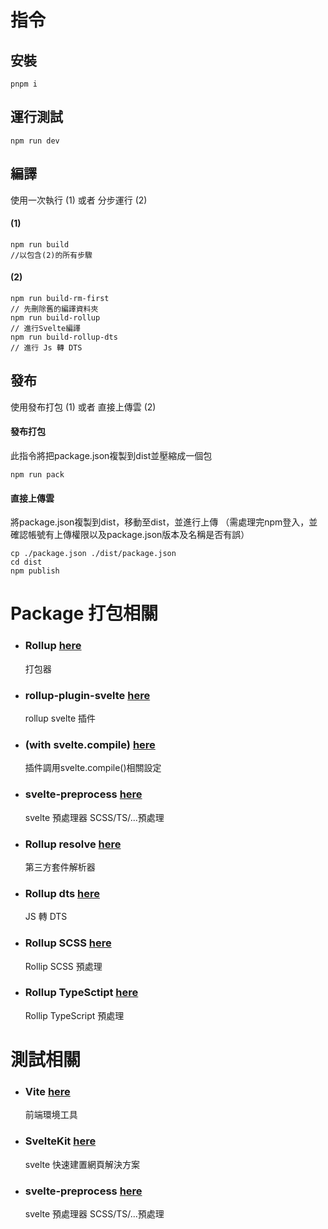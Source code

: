 # 指令

## 安裝
```
pnpm i
```

## 運行測試
```
npm run dev
```

## 編譯
使用一次執行 (1) 或者 分步運行 (2)
#### (1)
```
npm run build
//以包含(2)的所有步驟
```

#### (2)
```
npm run build-rm-first
// 先刪除舊的編譯資料夾
npm run build-rollup
// 進行Svelte編譯
npm run build-rollup-dts
// 進行 Js 轉 DTS
```

## 發布
使用發布打包 (1) 或者 直接上傳雲 (2)

#### 發布打包
此指令將把package.json複製到dist並壓縮成一個包
```
npm run pack
```

#### 直接上傳雲
將package.json複製到dist，移動至dist，並進行上傳
（需處理完npm登入，並確認帳號有上傳權限以及package.json版本及名稱是否有誤）
```
cp ./package.json ./dist/package.json
cd dist
npm publish
```


# Package 打包相關
* ### Rollup [here](https://rollupjs.org/guide/en/)
  打包器

* ### rollup-plugin-svelte [here](https://github.com/sveltejs/rollup-plugin-svelte)
  rollup svelte 插件 

* ### (with svelte.compile) [here](https://svelte.dev/docs#compile-time-svelte-compile)
  插件調用svelte.compile()相關設定

* ### svelte-preprocess [here](https://github.com/sveltejs/svelte-preprocess)
  svelte 預處理器 SCSS/TS/...預處理

* ### Rollup resolve [here](https://github.com/rollup/plugins/tree/master/packages/node-resolve/#readme)
  第三方套件解析器
* ### Rollup dts [here](https://github.com/Swatinem/rollup-plugin-dts#readmes)
  JS 轉 DTS
* ### Rollup SCSS [here](https://github.com/thgh/rollup-plugin-scss)
  Rollip SCSS 預處理
* ### Rollup TypeSctipt [here](https://github.com/rollup/plugins/tree/master/packages/typescript/#readme)
  Rollip TypeScript 預處理

# 測試相關
* ### Vite [here](https://vitejs.dev/)
  前端環境工具 
* ### SvelteKit  [here](https://kit.svelte.dev/docs/introduction)
  svelte 快速建置網頁解決方案
* ### svelte-preprocess [here](https://github.com/sveltejs/svelte-preprocess)
  svelte 預處理器 SCSS/TS/...預處理
